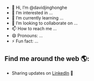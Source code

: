 - 👋 Hi, I’m @davidjinghonghe
- 👀 I’m interested in ...
- 🌱 I’m currently learning ...
- 💞️ I’m looking to collaborate on ...
- 📫 How to reach me ...
- 😄 Pronouns: ...
- ⚡ Fun fact: ...

## Find me around the web 🌎:

- Sharing updates on [LinkedIn](https://www.linkedin.com/in/jinghong-david-he/) 💼

<!---
davidjinghonghe/davidjinghonghe is a ✨ special ✨ repository because its `README.md` (this file) appears on your GitHub profile.
You can click the Preview link to take a look at your changes.
--->
